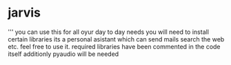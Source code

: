 # jarvis
'''
you can use this for all oyur day to day needs you will need to install certain libraries its a personal asistant which can send mails search the web etc. feel free to use it.      required libraries have been commented in the code itself additionly pyaudio will be needed

